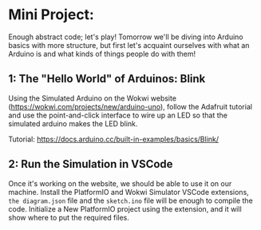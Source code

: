 # Mini Project: 

Enough abstract code; let's play!  Tomorrow we'll be diving into Arduino basics with more structure, but first let's acquaint ourselves with what an Arduino is and what kinds of things people do with them!

## 1: The "Hello World" of Arduinos: Blink

Using the Simulated Arduino on the Wokwi website (https://wokwi.com/projects/new/arduino-uno), follow the Adafruit tutorial and use the point-and-click interface to wire up an LED so that the simulated arduino makes the LED blink.

Tutorial: https://docs.arduino.cc/built-in-examples/basics/Blink/


## 2: Run the Simulation in VSCode

Once it's working on the website, we should be able to use it on our machine.  Install the PlatformIO and Wokwi Simulator VSCode extensions, `the diagram.json` file and the `sketch.ino` file will be enough to compile the code.  Initialize a New PlatformIO project using the extension, and it will show where to put the required files.




